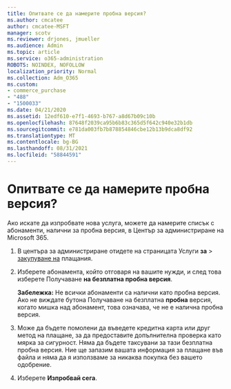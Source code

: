 ```yaml
---
title: Опитвате се да намерите пробна версия?
ms.author: cmcatee
author: cmcatee-MSFT
manager: scotv
ms.reviewer: drjones, jmueller
ms.audience: Admin
ms.topic: article
ms.service: o365-administration
ROBOTS: NOINDEX, NOFOLLOW
localization_priority: Normal
ms.collection: Adm_O365
ms.custom:
- commerce_purchase
- "488"
- "1500033"
ms.date: 04/21/2020
ms.assetid: 12edf610-e7f1-4693-b767-a8d67b09c10b
ms.openlocfilehash: 87648f2039ca95b6b83c365d5f642c940e32b1db
ms.sourcegitcommit: e781da003fb7b878854846cbe12b13b9dca8df92
ms.translationtype: MT
ms.contentlocale: bg-BG
ms.lasthandoff: 08/31/2021
ms.locfileid: "58844591"
---
```

# <a name="trying-to-find-a-trial"></a>Опитвате се да намерите пробна версия?

Ако искате да изпробвате нова услуга, можете да намерите списък с абонаменти, налични за пробна версия, в Център за администриране на Microsoft 365.
  
1. В центъра за администриране отидете на страницата Услуги **за** \> [закупуване на](https://go.microsoft.com/fwlink/p/?linkid=868433) плащания.

2. Изберете абонамента, който отговаря на вашите нужди, и след това изберете Получаване  **на безплатна пробна версия**.

    **Забележка:** Не всички абонаменти са налични като пробна версия. Ако не виждате бутона Получаване на безплатна **пробна** версия, когато мишка над абонамент, това означава, че не е налична пробна версия.
  
3. Може да бъдете помолени да въведете кредитна карта или друг метод на плащане, за да предоставите допълнителна проверка като мярка за сигурност. Няма да бъдете таксувани за тази безплатна пробна версия. Ние ще запазим вашата информация за плащане във файла и няма да я използваме за никаква покупка без вашето одобрение.

4. Изберете **Изпробвай сега**.
